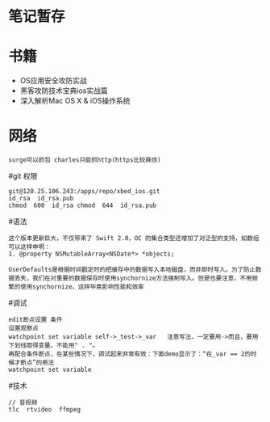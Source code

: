 # 笔记暂存

# 书籍

- OS应用安全攻防实战  
- 黑客攻防技术宝典ios实战篇  
- 深入解析Mac OS X & iOS操作系统


# 网络
```
surge可以抓包 charles只能抓http(https比较麻烦)
```

#git 权限
```objc
git@120.25.106.243:/apps/repo/xbed_ios.git
id_rsa  id_rsa.pub
chmod  600  id_rsa chmod  644  id_rsa.pub
```
#语法
```objc
这个版本更新巨大，不仅带来了 Swift 2.0，OC 的集合类型还增加了对泛型的支持，如数组可以这样申明：
1. @property NSMutableArray<NSDate*> *objects;

UserDefaults是根据时间戳定时的把缓存中的数据写入本地磁盘，而非即时写入。为了防止数据丢失，我们在对重要的数据保存时使用synchornize方法强制写入。但是也要注意，不用频繁的使用synchornize，这样毕竟影响性能和效率
```
#调试
```objc
edit断点设置 条件
设置观察点
watchpoint set variable self->_test->_var   注意写法，一定要用->而且，要用下划线取得变量。不能用" . "。
再配合条件断点，在某些情况下，调试起来非常有效：下面demo显示了：“在_var == 2的时候才断点”的用法
watchpoint set variable
```
#技术
```objc
// 音视频
tlc  rtvideo  ffmpeg

```